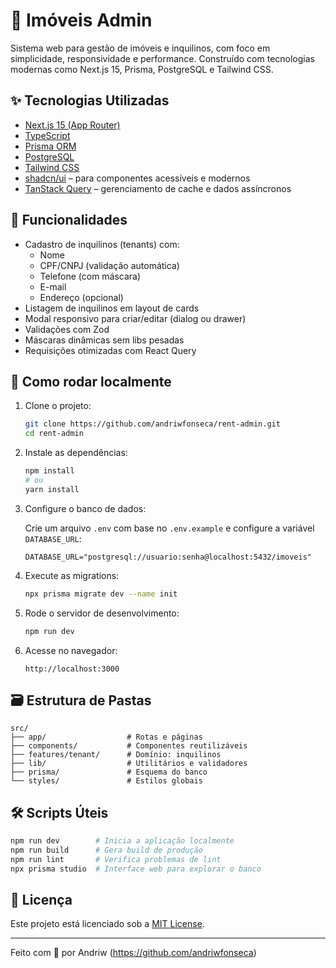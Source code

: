 # 🏡 Imóveis Admin

Sistema web para gestão de imóveis e inquilinos, com foco em simplicidade, responsividade e performance. Construído com tecnologias modernas como Next.js 15, Prisma, PostgreSQL e Tailwind CSS.

## ✨ Tecnologias Utilizadas

- [Next.js 15 (App Router)](https://nextjs.org/)
- [TypeScript](https://www.typescriptlang.org/)
- [Prisma ORM](https://www.prisma.io/)
- [PostgreSQL](https://www.postgresql.org/)
- [Tailwind CSS](https://tailwindcss.com/)
- [shadcn/ui](https://ui.shadcn.com/) – para componentes acessíveis e modernos
- [TanStack Query](https://tanstack.com/query/latest) – gerenciamento de cache e dados assíncronos

## 🧱 Funcionalidades

- Cadastro de inquilinos (tenants) com:
  - Nome
  - CPF/CNPJ (validação automática)
  - Telefone (com máscara)
  - E-mail
  - Endereço (opcional)
- Listagem de inquilinos em layout de cards
- Modal responsivo para criar/editar (dialog ou drawer)
- Validações com Zod
- Máscaras dinâmicas sem libs pesadas
- Requisições otimizadas com React Query

## 🚀 Como rodar localmente

1. Clone o projeto:

   ```bash
   git clone https://github.com/andriwfonseca/rent-admin.git
   cd rent-admin
   ```

2. Instale as dependências:

   ```bash
   npm install
   # ou
   yarn install
   ```

3. Configure o banco de dados:

   Crie um arquivo `.env` com base no `.env.example` e configure a variável `DATABASE_URL`:

   ```env
   DATABASE_URL="postgresql://usuario:senha@localhost:5432/imoveis"
   ```

4. Execute as migrations:

   ```bash
   npx prisma migrate dev --name init
   ```

5. Rode o servidor de desenvolvimento:

   ```bash
   npm run dev
   ```

6. Acesse no navegador:

   ```
   http://localhost:3000
   ```

## 🗃️ Estrutura de Pastas

```
src/
├── app/                  # Rotas e páginas
├── components/           # Componentes reutilizáveis
├── features/tenant/      # Domínio: inquilinos
├── lib/                  # Utilitários e validadores
├── prisma/               # Esquema do banco
└── styles/               # Estilos globais
```

## 🛠️ Scripts Úteis

```bash
npm run dev        # Inicia a aplicação localmente
npm run build      # Gera build de produção
npm run lint       # Verifica problemas de lint
npx prisma studio  # Interface web para explorar o banco
```

## 📝 Licença

Este projeto está licenciado sob a [MIT License](LICENSE).

---

Feito com 💚 por Andriw (https://github.com/andriwfonseca)
